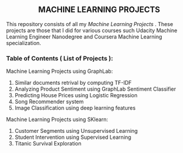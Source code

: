 ##                                               <h2 align = "center">**MACHINE LEARNING PROJECTS**</h2>

This repository consists of all my _Machine Learning Projects_ . These projects are those that I did for various
courses such Udacity Machine Learning Engineer Nanodegree and Coursera Machine Learning specialization.

### Table of Contents ( List of Projects ):

Machine Learning Projects using GraphLab:
1. Similar documents retrival by computing TF-IDF
2. Analyzing Product Sentiment using GraphLab Sentiment Classifier
3. Predicting House Prices using Logistic Regression
4. Song Recommender system
5. Image Classification using deep learning features

Machine Learning Projects using SKlearn:

1. Customer Segments using Unsupervised Learning
2. Student Intervention using Supervised Learning
3. Titanic Survival Exploration

              
              

